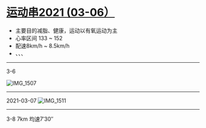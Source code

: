 # [运动串2021 (03-06）](https://github.com/kZime/gblog/issues/7)

* 主要目的减脂、健康，运动以有氧运动为主
* 心率区间 133 ~ 152
* 配速8km/h ~ 8.5km/h
* 、、、

---

3-6

![IMG_1507](https://user-images.githubusercontent.com/24409166/110243109-eee77b80-7f93-11eb-8f82-b3c1ad1c580a.PNG)


---

2021-03-07
![IMG_1511](https://user-images.githubusercontent.com/24409166/110243125-01fa4b80-7f94-11eb-8203-70b006210ccd.PNG)


---

3-8
7km 均速7′30″